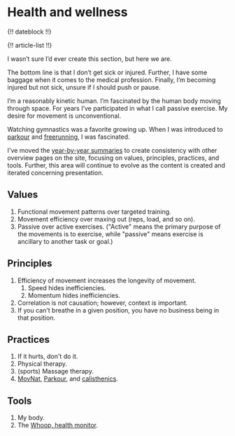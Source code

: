 # Health and wellness

{!! dateblock !!}

{!! article-list !!}

I wasn’t sure I’d ever create this section, but here we are.

The bottom line is that I don’t get sick or injured. Further, I have some baggage when it comes to the medical profession. Finally, I’m becoming injured but not sick, unsure if I should push or pause.

I’m a reasonably kinetic human. I’m fascinated by the human body moving through space. For years I’ve participated in what I call passive exercise. My desire for movement is unconventional.

Watching gymnastics was a favorite growing up. When I was introduced to [parkour](https://en.m.wikipedia.org/wiki/Parkour) and [freerunning](https://en.m.wikipedia.org/wiki/Freerunning), I was fascinated.

I've moved the [year-by-year summaries](/experiences/health-and-wellness/historical-summaries/) to create consistency with other overview pages on the site, focusing on values, principles, practices, and tools. Further, this area will continue to evolve as the content is created and iterated concerning presentation.

## Values

1. Functional movement patterns over targeted training.
2. Movement efficiency over maxing out (reps, load, and so on).
3. Passive over active exercises. ("Active" means the primary purpose of the movements is to exercise, while "passive" means exercise is ancillary to another task or goal.)

## Principles

1. Efficiency of movement increases the longevity of movement.
	1. Speed hides inefficiencies.
	2. Momentum hides inefficiencies.
2. Correlation is not causation; however, context is important.
3. If you can't breathe in a given position, you have no business being in that position.

## Practices

1. If it hurts, don't do it.
2. Physical therapy.
3. (sports) Massage therapy.
4. [MovNat](https://www.movnat.com), [Parkour](https://parkourgenerations.com), and [calisthenics](https://www.calimove.com).

## Tools

1. My body.
2. The [Whoop, health monitor](/examinations/whoop-health-monitor/).
